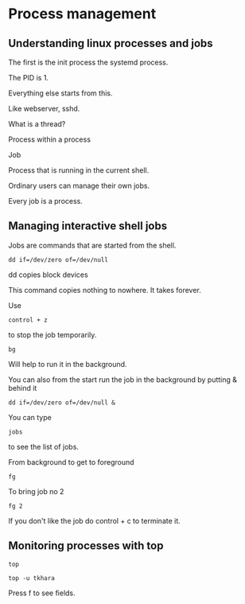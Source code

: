# Process management

## Understanding linux processes and jobs

The first is the init process the systemd process.

The PID is 1.

Everything else starts from this.

Like webserver, sshd.

What is a thread?

Process within a process

Job

Process that is running in the current shell.

Ordinary users can manage their own jobs.

Every job is a process.

## Managing interactive shell jobs

Jobs are commands that are started from the shell.

	dd if=/dev/zero of=/dev/null

dd copies block devices

This command copies nothing to nowhere. It takes forever.

Use

	control + z

to stop the job temporarily.

	bg

Will help to run it in the background.

You can also from the start run the job in the background by putting & behind it

	dd if=/dev/zero of=/dev/null &

You can type

	jobs

to see the list of jobs.

From background to get to foreground

	fg

To bring job no 2

	fg 2

If you don't like the job do control + c to terminate it.

## Monitoring processes with top

	top

	top -u tkhara

Press f to see fields.


